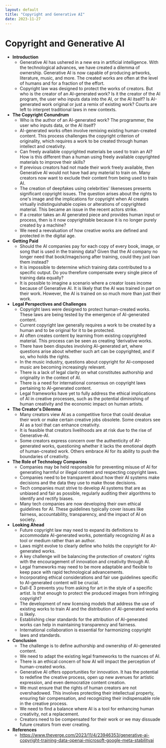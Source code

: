 ```yaml
---
layout: default
title: "Copyright and Generative AI"
date: 2023-11-27
---
```


# Copyright and Generative AI

- **Introduction**
	- Generative AI has ushered in a new era in artificial intelligence. With the technological advances, we have created a dilemma of ownership. Generative AI is now capable of producing artworks, literature, music, and more. The created works are often at the level of humans and for a fraction of the effort.
	- Copyright law was designed to protect the works of creators. But who is the creator of an AI-generated work? Is it the creator of the AI program, the user who inputs data into the AI, or the AI itself? Is AI-generated work original or just a remix of existing work? Courts are left to interpret traditional laws in new contexts.
- **The Copyright Conundrum**
	- Who is the author of an AI-generated work?  The programmer, the user who inputs data, or the AI itself?
	- AI-generated works often involve remixing existing human-created content. This process challenges the copyright criterion of originality, which requires a work to be created through human intellect and creativity.
	- Can freely available copyrighted materials be used to train an AI? How is this different than a human using freely available copyrighted materials to improve their skills?
	- If previous creators had not made their work freely available, then Generative AI would not have had any material to train on. Many creators now want to exclude their content from being used to train AI.
	- The creation of deepfakes using celebrities' likenesses presents significant copyright issues. The question arises about the rights to one's image and the implications for copyright when AI creates virtually indistinguishable copies or alterations of copyrighted material. This became an issue in the recent actors strike.
	- If a creator takes an AI generated piece and provides human input or process, then is it now copyrightable because it is no longer purely created by a machine?
	- We need a reevaluation of how creative works are defined and protected in the digital age.
- **Getting Paid**
	- Should the AI companies pay for each copy of every book, image, or song that is used in the training data? Given that the AI company no longer need that book/image/song after training, could they just loan them instead?
	- It is impossible to determine which training data contributed to a specific output. Do you therefore compensate every single piece of training data equally?
	- It is possible to imagine a scenario where a creator loses income because of Generative AI. It is likely that the AI was trained in part on their work. However, the AI is trained on so much more than just their work.
- **Legal Perspectives and Challenges**
	- Copyright laws were designed to protect human-created works. These laws are being tested by the emergence of AI-generated content.
	- Current copyright law generally requires a work to be created by a human and to be original for it to be protected.
	- AI often creates content by learning from existing copyrighted material. This process can be seen as creating 'derivative works.
	- There have been disputes involving AI-generated art, where questions arise about whether such art can be copyrighted, and if so, who holds the rights.
	- In the music industry, questions about copyright for AI-composed music are becoming increasingly relevant.
	- There is a lack of legal clarity on what constitutes authorship and originality in the context of AI.
	- There is a need for international consensus on copyright laws pertaining to AI-generated content.
	- Legal frameworks have yet to fully address the ethical implications of AI in creative processes, such as the potential diminishing of human creativity and the economic impact on human artists.
- **The Creator's Dilemma**
	- Many creators view AI as a competitive force that could devalue their work or make certain creative jobs obsolete. Some creators see AI as a tool that can enhance creativity.
	- It is feasible that creators livelihoods are at risk due to the rise of Generative-AI.
	- Some creators express concern over the authenticity of AI-generated works, questioning whether it lacks the emotional depth of human-created work. Others embrace AI for its ability to push the boundaries of creativity.
- **The Role of Technology Companies**
	- Companies may be held responsible for preventing misuse of AI for generating harmful or illegal content and respecting copyright laws.
	- Companies need to be transparent about how their AI systems make decisions and the data they use to make those decisions.
	- Tech companies must strive to develop AI systems that are as unbiased and fair as possible, regularly auditing their algorithms to identify and rectify biases.
	- Many tech companies are now developing their own ethical guidelines for AI. These guidelines typically cover issues like fairness, accountability, transparency, and the impact of AI on society.
- **Looking Ahead**
	- Future copyright law may need to expand its definitions to accommodate AI-generated works, potentially recognizing AI as a tool or medium rather than an author.
	- Laws might evolve to clearly define who holds the copyright for AI-generated works.
	- A key challenge will be balancing the protection of creators' rights with the encouragement of innovation and creativity through AI.
	- Legal frameworks may need to be more adaptable and flexible to keep pace with rapid technological advancements.
	- Incorporating ethical considerations and fair use guidelines specific to AI-generated content will be crucial.
	- Dall-E 3 prevents you from asking for art in the style of a specific artist. Is that enough to protect the produced images from infringing copyright?
	- The development of new licensing models that address the use of existing works to train AI and the distribution of AI-generated works is likely.
	- Establishing clear standards for the attribution of AI-generated works can help in maintaining transparency and fairness.
	- International collaboration is essential for harmonizing copyright laws and standards.
- **Conclusion**
	- The challenge is to define authorship and ownership of AI-generated content.
	- We need to adapt the existing legal frameworks to the nuances of AI.
	- There is an ethical concern of how AI will impact the perception of human-created works.
	- Generative AI offers opportunities for innovation. It has the potential to redefine the creative process, open up new avenues for artistic expression, and even democratize content creation.
	- We must ensure that the rights of human creators are not overshadowed. This involves protecting their intellectual property, ensuring fair compensation, and recognizing their indispensable role in the creative process.
	- We need to find a balance where AI is a tool for enhancing human creativity, not a replacement.
	- Creators need to be compensated for their work or we may dissuade future creators from ever creating.
- **References**
	- <https://www.theverge.com/2023/11/4/23946353/generative-ai-copyright-training-data-openai-microsoft-google-meta-stabilityai>